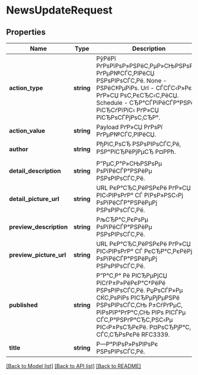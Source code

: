 # NewsUpdateRequest

## Properties
Name | Type | Description | Notes
------------ | ------------- | ------------- | -------------
**action_type** | **string** | РўРёРї РґРѕРїРѕР»РЅРёС‚РµР»СЊРЅРѕРіРѕ РґРµР№СЃС‚РІРёСЏ РЅРѕРІРѕСЃС‚Рё. None - РЅРёС‡РµРіРѕ. Url - СЃСЃС‹Р»РєР° РґР»СЏ РѕС‚РєСЂС‹С‚РёСЏ. Schedule - СЂР°СЃРїРёСЃР°РЅРёРµ РіСЂСѓРїРїС‹ РґР»СЏ РїСЂРѕСЃРјРѕС‚СЂР°. | [optional] [default to 'None']
**action_value** | **string** | Payload РґР»СЏ РґРѕРї РґРµР№СЃС‚РІРёСЏ. | [optional] 
**author** | **string** | РђРІС‚РѕСЂ РЅРѕРІРѕСЃС‚Рё, РЅР°РїСЂРёРјРµСЂ Р¤РРћ. | [optional] 
**detail_description** | **string** | Р”РµС‚Р°Р»СЊРЅРѕРµ РѕРїРёСЃР°РЅРёРµ РЅРѕРІРѕСЃС‚Рё. | [optional] 
**detail_picture_url** | **string** | URL РєР°СЂС‚РёРЅРєРё РґР»СЏ РІС‹РІРѕРґР° СЃ РїРѕР»РЅС‹Рј РѕРїРёСЃР°РЅРёРµРј РЅРѕРІРѕСЃС‚Рё. | [optional] 
**preview_description** | **string** | РљСЂР°С‚РєРѕРµ РѕРїРёСЃР°РЅРёРµ РЅРѕРІРѕСЃС‚Рё. | 
**preview_picture_url** | **string** | URL РєР°СЂС‚РёРЅРєРё РґР»СЏ РІС‹РІРѕРґР° СЃ РєСЂР°С‚РєРёРј РѕРїРёСЃР°РЅРёРµРј РЅРѕРІРѕСЃС‚Рё. | [optional] 
**published** | **string** | Р”Р°С‚Р° Рё РІСЂРµРјСЏ РїСѓР±Р»РёРєР°С†РёРё РЅРѕРІРѕСЃС‚Рё. РџРѕСЃР»Рµ СЌС‚РѕРіРѕ РІСЂРµРјРµРЅРё РЅРѕРІРѕСЃС‚СЊ Р±СѓРґРµС‚ РїРѕРїР°РґР°С‚СЊ РІРѕ РІСЃРµ СЃС‚Р°РЅРґР°СЂС‚РЅС‹Рµ РІС‹Р±РѕСЂРєРё. Р¤РѕСЂРјР°С‚ СЃС‚СЂРѕРєРё RFC3339. | [optional] 
**title** | **string** | Р—Р°РіРѕР»РѕРІРѕРє РЅРѕРІРѕСЃС‚Рё. | 

[[Back to Model list]](../README.md#documentation-for-models) [[Back to API list]](../README.md#documentation-for-api-endpoints) [[Back to README]](../README.md)



